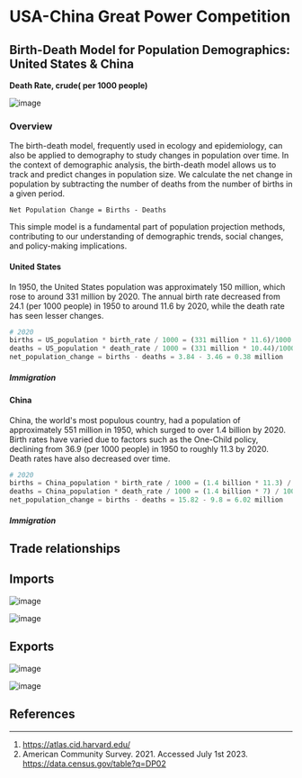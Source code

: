 # USA-China Great Power Competition

## Birth-Death Model for Population Demographics: United States & China

**Death Rate, crude( per 1000 people)**

![image](https://github.com/LNshuti/USA-Competitive-Advantage/assets/13305262/423d7fed-3e24-470b-94a3-26b34822b595)


### Overview

The birth-death model, frequently used in ecology and epidemiology, can also be applied to demography to study changes in population over time. In the context of demographic analysis, the birth-death model allows us to track and predict changes in population size. We calculate the net change in population by subtracting the number of deaths from the number of births in a given period.

```
Net Population Change = Births - Deaths
```

This simple model is a fundamental part of population projection methods, contributing to our understanding of demographic trends, social changes, and policy-making implications.

#### United States

In 1950, the United States population was approximately 150 million, which rose to around 331 million by 2020. The annual birth rate decreased from 24.1 (per 1000 people) in 1950 to around 11.6 by 2020, while the death rate has seen lesser changes.

```python
# 2020
births = US_population * birth_rate / 1000 = (331 million * 11.6)/1000 = 3.84 million
deaths = US_population * death_rate / 1000 = (331 million * 10.44)/1000 =  3.46 million
net_population_change = births - deaths = 3.84 - 3.46 = 0.38 million
```

##### Immigration


#### China

China, the world's most populous country, had a population of approximately 551 million in 1950, which surged to over 1.4 billion by 2020. Birth rates have varied due to factors such as the One-Child policy, declining from 36.9 (per 1000 people) in 1950 to roughly 11.3 by 2020. Death rates have also decreased over time.

```python
# 2020
births = China_population * birth_rate / 1000 = (1.4 billion * 11.3) / 1000 = 15.82 million
deaths = China_population * death_rate / 1000 = (1.4 billion * 7) / 1000 = 9.8 million
net_population_change = births - deaths = 15.82 - 9.8 = 6.02 million

```

##### Immigration

**Trade relationships**
----------------------

**Imports**
-----------

![image](https://user-images.githubusercontent.com/13305262/231326784-68aa4684-0841-43e4-a0ae-49e485eff4c9.png)


![image](https://user-images.githubusercontent.com/13305262/231327133-402ab1f8-7bf7-4aa5-9642-2944e22aad09.png)

**Exports**
-----------

![image](https://user-images.githubusercontent.com/13305262/231329056-a465b243-d92c-473f-a877-d3b02bb3652a.png)

![image](https://user-images.githubusercontent.com/13305262/231329260-877b3c33-93d5-4035-bd70-be99c07bbc80.png)

## References
-------------
1. https://atlas.cid.harvard.edu/
2. American Community Survey. 2021. Accessed July 1st 2023. https://data.census.gov/table?q=DP02
